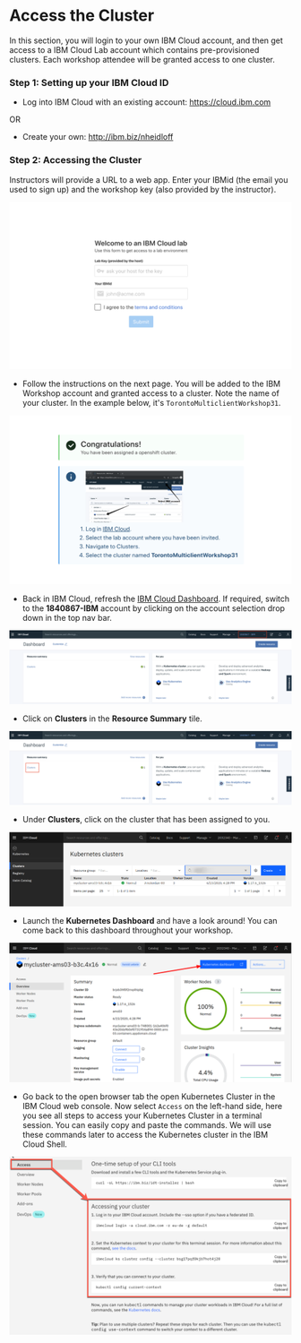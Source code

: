 # Access the Cluster

In this section, you will login to your own IBM Cloud account, and then get access to a IBM Cloud Lab account which contains pre-provisioned clusters. Each workshop attendee will be granted access to one cluster.

### Step 1: Setting up your IBM Cloud ID

* Log into IBM Cloud with an existing account: <https://cloud.ibm.com>

OR

* Create your own: <http://ibm.biz/nheidloff>

### Step 2: Accessing the Cluster

Instructors will provide a URL to a web app. Enter your IBMid (the email you used to sign up) and the workshop key (also provided by the instructor).

![](../../images/cluster-get.png)

* Follow the instructions on the next page. You will be added to the IBM Workshop account and granted access to a cluster. Note the name of your cluster. In the example below, it's `TorontoMulticlientWorkshop31`.

![](../../images/cluster-access.png)

* Back in IBM Cloud, refresh the [IBM Cloud Dashboard](https://cloud.ibm.com). If required, switch to the **1840867-IBM** account by clicking on the account selection drop down in the top nav bar.

![](../../images/cluster-ibmaccount.png)

* Click on **Clusters** in the **Resource Summary** tile.

![](../../images/cluster-dashboard.png)

* Under **Clusters**, click on the cluster that has been assigned to you.

![](../../images/cluster-overview.png)

* Launch the **Kubernetes Dashboard** and have a look around! You can come back to this dashboard throughout your workshop. 

![](../../images/cluster-kubernetes-dashboard.png)

* Go back to the open browser tab the open Kubernetes Cluster in the IBM Cloud web console. Now select `Access` on the left-hand side, here you see all steps to access your Kubernetes Cluster in a terminal session. You can easily copy and paste the commands. We will use these commands later to access the Kubernetes cluster in the IBM Cloud Shell.

![](../../images/cluster-access-commands.png)